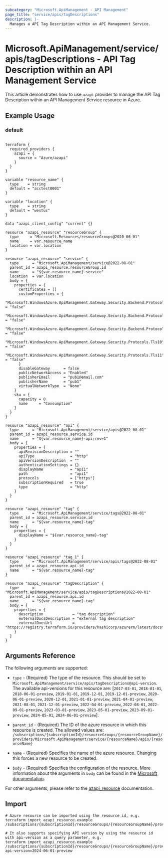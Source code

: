 ```yaml
---
subcategory: "Microsoft.ApiManagement - API Management"
page_title: "service/apis/tagDescriptions"
description: |-
  Manages a API Tag Description within an API Management Service.
---
```


# Microsoft.ApiManagement/service/apis/tagDescriptions - API Tag Description within an API Management Service

This article demonstrates how to use `azapi` provider to manage the API Tag Description within an API Management Service resource in Azure.

## Example Usage

### default

```hcl

terraform {
  required_providers {
    azapi = {
      source = "Azure/azapi"
    }
  }
}

variable "resource_name" {
  type    = string
  default = "acctest0001"
}

variable "location" {
  type    = string
  default = "westus"
}

data "azapi_client_config" "current" {}

resource "azapi_resource" "resourceGroup" {
  type     = "Microsoft.Resources/resourceGroups@2020-06-01"
  name     = var.resource_name
  location = var.location
}

resource "azapi_resource" "service" {
  type      = "Microsoft.ApiManagement/service@2022-08-01"
  parent_id = azapi_resource.resourceGroup.id
  name      = "${var.resource_name}-service"
  location  = var.location
  body = {
    properties = {
      certificates = []
      customProperties = {
        "Microsoft.WindowsAzure.ApiManagement.Gateway.Security.Backend.Protocols.Ssl30" = "false"
        "Microsoft.WindowsAzure.ApiManagement.Gateway.Security.Backend.Protocols.Tls10" = "false"
        "Microsoft.WindowsAzure.ApiManagement.Gateway.Security.Backend.Protocols.Tls11" = "false"
        "Microsoft.WindowsAzure.ApiManagement.Gateway.Security.Protocols.Tls10"         = "false"
        "Microsoft.WindowsAzure.ApiManagement.Gateway.Security.Protocols.Tls11"         = "false"
      }
      disableGateway      = false
      publicNetworkAccess = "Enabled"
      publisherEmail      = "pub1@email.com"
      publisherName       = "pub1"
      virtualNetworkType  = "None"
    }
    sku = {
      capacity = 0
      name     = "Consumption"
    }
  }
}

resource "azapi_resource" "api" {
  type      = "Microsoft.ApiManagement/service/apis@2022-08-01"
  parent_id = azapi_resource.service.id
  name      = "${var.resource_name}-api;rev=1"
  body = {
    properties = {
      apiRevisionDescription = ""
      apiType                = "http"
      apiVersionDescription  = ""
      authenticationSettings = {}
      displayName            = "api1"
      path                   = "api1"
      protocols              = ["https"]
      subscriptionRequired   = true
      type                   = "http"
    }
  }
}

resource "azapi_resource" "tag" {
  type      = "Microsoft.ApiManagement/service/tags@2022-08-01"
  parent_id = azapi_resource.service.id
  name      = "${var.resource_name}-tag"
  body = {
    properties = {
      displayName = "${var.resource_name}-tag"
    }
  }
}

resource "azapi_resource" "tag_1" {
  type      = "Microsoft.ApiManagement/service/apis/tags@2022-08-01"
  parent_id = azapi_resource.api.id
  name      = "${var.resource_name}-tag"
}

resource "azapi_resource" "tagDescription" {
  type      = "Microsoft.ApiManagement/service/apis/tagDescriptions@2022-08-01"
  parent_id = azapi_resource.api.id
  name      = "${var.resource_name}-tag"
  body = {
    properties = {
      description             = "tag description"
      externalDocsDescription = "external tag description"
      externalDocsUrl         = "https://registry.terraform.io/providers/hashicorp/azurerm/latest/docs"
    }
  }
}

```



## Arguments Reference

The following arguments are supported:

* `type` - (Required) The type of the resource. This should be set to `Microsoft.ApiManagement/service/apis/tagDescriptions@api-version`. The available api-versions for this resource are: [`2017-03-01`, `2018-01-01`, `2018-06-01-preview`, `2019-01-01`, `2019-12-01`, `2019-12-01-preview`, `2020-06-01-preview`, `2020-12-01`, `2021-01-01-preview`, `2021-04-01-preview`, `2021-08-01`, `2021-12-01-preview`, `2022-04-01-preview`, `2022-08-01`, `2022-09-01-preview`, `2023-03-01-preview`, `2023-05-01-preview`, `2023-09-01-preview`, `2024-05-01`, `2024-06-01-preview`].

* `parent_id` - (Required) The ID of the azure resource in which this resource is created. The allowed values are:  
  `/subscriptions/{subscriptionId}/resourceGroups/{resourceGroupName}/providers/Microsoft.ApiManagement/service/{resourceName}/apis/{resourceName}`

* `name` - (Required) Specifies the name of the azure resource. Changing this forces a new resource to be created.

* `body` - (Required) Specifies the configuration of the resource. More information about the arguments in `body` can be found in the [Microsoft documentation](https://learn.microsoft.com/en-us/azure/templates/Microsoft.ApiManagement/service/apis/tagDescriptions?pivots=deployment-language-terraform).

For other arguments, please refer to the [azapi_resource](https://registry.terraform.io/providers/Azure/azapi/latest/docs/resources/resource) documentation.

## Import

 ```shell
 # Azure resource can be imported using the resource id, e.g.
 terraform import azapi_resource.example /subscriptions/{subscriptionId}/resourceGroups/{resourceGroupName}/providers/Microsoft.ApiManagement/service/{resourceName}/apis/{resourceName}/tagDescriptions/{resourceName}
 
 # It also supports specifying API version by using the resource id with api-version as a query parameter, e.g.
 terraform import azapi_resource.example /subscriptions/{subscriptionId}/resourceGroups/{resourceGroupName}/providers/Microsoft.ApiManagement/service/{resourceName}/apis/{resourceName}/tagDescriptions/{resourceName}?api-version=2024-06-01-preview
 ```
